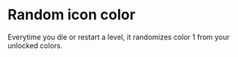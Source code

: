 # Random icon color

Everytime you die or restart a level, it randomizes color 1 from your unlocked colors.
